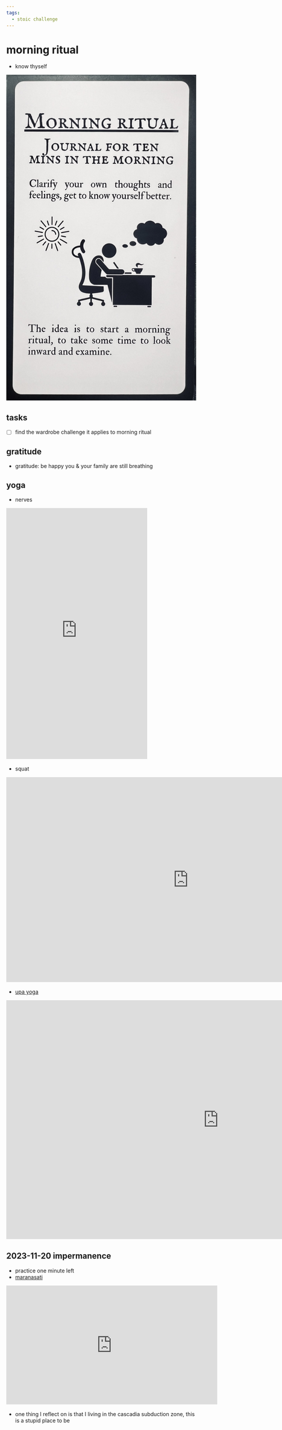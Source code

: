```yaml
---
tags:
  - stoic challenge 
---
```

# morning ritual

- know thyself

![j](images/morning.jpeg)

## tasks

- [ ] find the wardrobe challenge it applies to morning ritual

## gratitude

- gratitude: be happy you & your family are still breathing

## yoga

- nerves

<iframe width="374" height="665" src="https://www.youtube.com/embed/-xHoBlIHhgQ" title="How To Activate Your Entire Body In The Morning - Start Your Day Right - Part 2" frameborder="0" allow="accelerometer; autoplay; clipboard-write; encrypted-media; gyroscope; picture-in-picture; web-share" allowfullscreen></iframe>

- squat

<iframe width="966" height="543" src="https://www.youtube.com/embed/HLha33SzaaU" title="PHENOMENAL RESULTS ! This One Exercise Will Change Your Life | Every Morning 21 Times | Sadhguru" frameborder="0" allow="accelerometer; autoplay; clipboard-write; encrypted-media; gyroscope; picture-in-picture; web-share" allowfullscreen></iframe>

- [upa yoga](https://youtu.be/Jf5qUhz-FVk)

<iframe width="1126" height="633" src="https://www.youtube.com/embed/Jf5qUhz-FVk" title="Isha Upa Yoga Practices : Learn Yoga Online" frameborder="0" allow="accelerometer; autoplay; clipboard-write; encrypted-media; gyroscope; picture-in-picture; web-share" referrerpolicy="strict-origin-when-cross-origin" allowfullscreen></iframe>

## 2023-11-20 impermanence

- practice one minute left
- [maranasati](https://shanenull.com/buddhism/2023/maranasati/)

<iframe width="560" height="315" src="https://www.youtube.com/embed/5SBrCdRTX8o?si=Jzo2BhX1CVvw5Lqd&amp;clip=UgkxPDMd9M_qYSZ6Cjm36BSw39xEoHZF0qpR&amp;clipt=EIaLPxjA9UA" title="YouTube video player" frameborder="0" allow="accelerometer; autoplay; clipboard-write; encrypted-media; gyroscope; picture-in-picture; web-share" allowfullscreen></iframe>

- one thing I reflect on is that I living in the cascadia subduction zone, this is a stupid place to be
